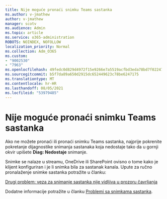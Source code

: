 ```yaml
---
title: Nije moguće pronaći snimku Teams sastanka
ms.author: v-jmathew
author: v-jmathew
manager: scotv
ms.audience: Admin
ms.topic: article
ms.service: o365-administration
ROBOTS: NOINDEX, NOFOLLOW
localization_priority: Normal
ms.collection: Adm_O365
ms.custom:
- "9002530"
- "7963"
ms.openlocfilehash: 49fedc0d829d4972f15e9266e7a5519acfbd3eda78bd7f022477060523b9afd3
ms.sourcegitcommit: b5f7da89a650d2915dc652449623c78be6247175
ms.translationtype: MT
ms.contentlocale: hr-HR
ms.lasthandoff: 08/05/2021
ms.locfileid: "53979485"
---
```

# <a name="cant-find-the-teams-meeting-recording"></a>Nije moguće pronaći snimku Teams sastanka

Ako ne možete pronaći ili pronaći snimku Teams sastanka, najprije pokrenite pokretanje dijagnostike snimanja sastanaka koja nedostaje tako da u gornji okvir upišete **Diag: Nedostaje** snimanje. 

Snimke se nalaze u streamu, OneDrive ili SharePoint ovisno o tome kako je klijent konfiguriran i je li snimka bila za sastanak kanala. Upute za ručno pronalaženje snimke sastanka potražite u članku: 

[Drugi problem: veza za snimanje sastanka nije vidljiva u prozoru čavrljanja](/microsoftteams/troubleshoot/meetings/troubleshoot-meeting-recording-issues#issue-2-the-meeting-recording-link-isnt-visible-in-a-chat-window)

Dodatne informacije potražite u članku [Problemi sa snimkama sastanka](/microsoftteams/troubleshoot/meetings/troubleshoot-meeting-recording-issues).

